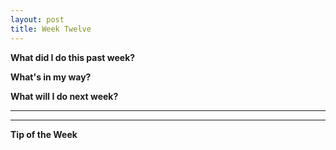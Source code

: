 ```yaml
---
layout: post
title: Week Twelve
---
```

<b>What did I do this past week?</b><br>
<p></p>

<b>What's in my way?</b><br>
<p></p>

<b>What will I do next week?</b><br>
<p></p>

<hr>

<p></p>

<p></p>

<hr>

<b>Tip of the Week</b><br>
<p></p>
